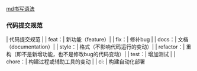 
[md书写语法](https://www.cnblogs.com/irenehanb/p/10967834.html)


### 代码提交规范
| 代码提交规范 |
| feat：| 新功能（feature）|
| fix：| 修补bug |
| docs：| 文档（documentation）|
| style：| 格式（不影响代码运行的变动）|
| refactor：| 重构（即不是新增功能，也不是修改bug的代码变动）|
| test：| 增加测试 |
| chore：| 构建过程或辅助工具的变动 |
| ci: | 构建自动化部署
